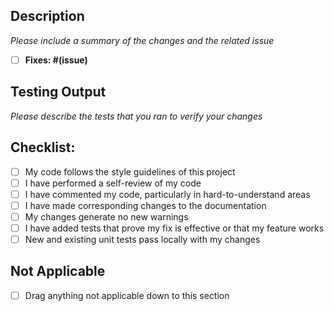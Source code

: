 ## Description
*Please include a summary of the changes and the related issue*


- [ ] **Fixes: #(issue)**


## Testing Output
*Please describe the tests that you ran to verify your changes*


## Checklist:
- [ ] My code follows the style guidelines of this project
- [ ] I have performed a self-review of my code
- [ ] I have commented my code, particularly in hard-to-understand areas
- [ ] I have made corresponding changes to the documentation
- [ ] My changes generate no new warnings
- [ ] I have added tests that prove my fix is effective or that my feature works
- [ ] New and existing unit tests pass locally with my changes

## Not Applicable
- [ ] Drag anything not applicable down to this section
